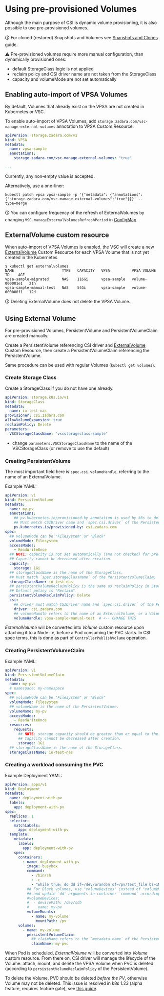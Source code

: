 # Using pre-provisioned Volumes

Although the main purpose of CSI is dynamic volume provisioning, it is also possible to use pre-provisioned volumes.

🛈 For cloned (restored) Snapshots and Volumes see [Snapshots and Clones](example_snapshots.md) guide.

⚠ Pre-provisioned volumes require more manual configuration, than dynamically provisioned ones:

- default StorageClass logic is not applied
- reclaim policy and CSI driver name are not taken from the StorageClass
- capacity and volumeMode are not set automatically

## Enabling auto-import of VPSA Volumes

By default, Volumes that already exist on the VPSA are not created in Kubernetes or VSC.

To enable auto-import of VPSA Volumes, add `storage.zadara.com/vsc-manage-external-volumes`
annotation to VPSA Custom Resource:

```yaml
apiVersion: storage.zadara.com/v1
kind: VPSA
metadata:
  name: vpsa-sample
  annotations:
    storage.zadara.com/vsc-manage-external-volumes: "true"

...
```

Currently, any non-empty value is accepted.

Alternatively, use a one-liner:

```shell
kubectl patch vpsa vpsa-sample -p '{"metadata": {"annotations":{"storage.zadara.com/vsc-manage-external-volumes":"true"}}}' --type=merge
```

🛈 You can configure frequency of the refresh of ExternalVolumes by changing
`VSC.manageExternalVolumesRefreshPeriod` in [ConfigMap](configmap.md).

## ExternalVolume custom resource

When auto-import of VPSA Volumes is enabled, the VSC will create a new
[ExternalVolume](custom_resources_generated.md#externalvolume) Custom Resource
for each VPSA Volume that is not yet created in the Kubernetes.

```
$ kubectl get externalvolumes
NAME                      TYPE   CAPACITY   VPSA          VPSA VOLUME ID    AGE
vpsa-sample-migrated      NAS    116Gi      vpsa-sample   volume-000001e1   21h
vpsa-sample-manual-test   NAS    54Gi       vpsa-sample   volume-000000f1   12d
```

🛈 Deleting ExternalVolume does not delete the VPSA Volume.

## Using External Volume

For pre-provisioned Volumes, PersistentVolume and PersistentVolumeClaim are created manually.

Create a PersistentVolume referencing CSI driver
and [ExternalVolume](custom_resources_generated.md#externalvolume) Custom Resource,
then create a PersistentVolumeClaim referencing the PersistentVolume.

Same procedure can be used with regular Volumes (`kubectl get volumes`).

### Create Storage Class

Create a StorageClass if you do not have one already.

```yaml
apiVersion: storage.k8s.io/v1
kind: StorageClass
metadata:
  name: io-test-nas
provisioner: csi.zadara.com
allowVolumeExpansion: true
reclaimPolicy: Delete
parameters:
  VSCStorageClassName: "vscstorageclass-sample"
```

- change `parameters.VSCStorageClassName` to the name of the VSCStorageClass (or remove to use the default)

### Creating PersistentVolume

The most important field here is `spec.csi.volumeHandle`, referring to the name of an ExternalVolume.

Example YAML:

```yaml
apiVersion: v1
kind: PersistentVolume
metadata:
  name: my-pv
  annotations:
    ## pv.kubernetes.io/provisioned-by annotation is used by k8s to delete the Volume when PV is deleted.
    ## Must match CSIDriver name and `spec.csi.driver` of the PersistentVolume.
    pv.kubernetes.io/provisioned-by: csi.zadara.com
spec:
  ## volumeMode can be "Filesystem" or "Block"
  volumeMode: Filesystem
  accessModes:
    - ReadWriteOnce
  ## NOTE: capacity is not set automatically (and not checked) for pre-provisioned PersistentVolumes.
  ## Capacity cannot be decreased after creation.
  capacity:
    storage: 1Gi
  ## storageClassName is the name of the StorageClass.
  ## Must match `spec.storageClassName` of the PersistentVolumeClaim.
  storageClassName: io-test-nas
  ## persistentVolumeReclaimPolicy is the same as reclaimPolicy in StorageClass.
  ## Default policy is "Reclaim".
  persistentVolumeReclaimPolicy: Delete
  csi:
    ## driver must match CSIDriver name and `spec.csi.driver` of the PersistentVolume.
    driver: csi.zadara.com
    ## volumeHandle refers to the name of an ExternalVolume, or a Volume Custom Resource.
    volumeHandle: vpsa-sample-manual-test  # <-- CHANGE THIS
```

_ExternalVolume_ will be converted into _Volume_ custom resource upon attaching it to a Node
i.e, before a Pod consuming the PVC starts.
In CSI spec terms, this is done as part of `ControllerPublishVolume` operation.

### Creating PersistentVolumeClaim

Example YAML:

```yaml
apiVersion: v1
kind: PersistentVolumeClaim
metadata:
  name: my-pvc
  # namespace: my-namespace
spec:
  ## volumeMode can be "Filesystem" or "Block"
  volumeMode: Filesystem
  ## volumeName is the name of the PersistentVolume.
  volumeName: my-pv
  accessModes:
    - ReadWriteOnce
  resources:
    requests:
      ## NOTE: storage capacity should be greater than or equal to the size of the PersistentVolume.
      ## Capacity cannot be decreased after creation.
      storage: 1Gi
  ## storageClassName is the name of the StorageClass.
  storageClassName: io-test-nas
```

### Creating a workload consuming the PVC

Example Deployment YAML:

```yaml
apiVersion: apps/v1
kind: Deployment
metadata:
  name: deployment-with-pv
  labels:
    app: deployment-with-pv
spec:
  replicas: 1
  selector:
    matchLabels:
      app: deployment-with-pv
  template:
    metadata:
      labels:
        app: deployment-with-pv
    spec:
      containers:
        - name: deployment-with-pv
          image: busybox
          command:
            - /bin/sh
            - -c
            - "while true; do dd if=/dev/urandom of=/pv/test_file bs=1M count=1000; sleep 1; done"
          ## For Block volumes, use "volumeDevices" instead of "volumeMounts",
          ## and update `dd` arguments in container `command` accordingly.
          #volumeDevices:
          #  - devicePath: /dev/sdb
          #    name: my-pv
          volumeMounts:
            - name: my-volume
              mountPath: /pv
      volumes:
        - name: my-volume
          persistentVolumeClaim:
            ## claimName refers to the `metadata.name` of the PersistentVolumeClaim we created earlier
            claimName: my-pvc
```

When Pod is scheduled, _ExternalVolume_ will be converted into _Volume_ custom resource.
From there on, CSI driver will manage the lifecycle of the Volume:
attach, mount, and delete the VPSA Volume when PVC is deleted
(according to `persistentVolumeReclaimPolicy` of the PersistentVolume).

To delete the Volume, PVC should be deleted _before the PV_, otherwise Volume may not be deleted.
This issue is resolved in k8s 1.23 (alpha feature, requires feature gate),
see [this guide](https://kubernetes.io/blog/2021/12/15/kubernetes-1-23-prevent-persistentvolume-leaks-when-deleting-out-of-order/).
